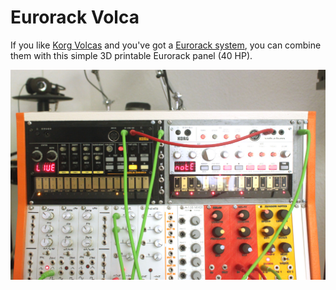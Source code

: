 Eurorack Volca
==============

If you like [Korg Volcas](http://www.korg.com/de/products/dj/volca_beats/) and
you've got a [Eurorack system](https://en.wikipedia.org/wiki/Doepfer_A-100), you can combine them
with this simple 3D printable Eurorack panel (40 HP).

![](eurorack-volca.jpg)
